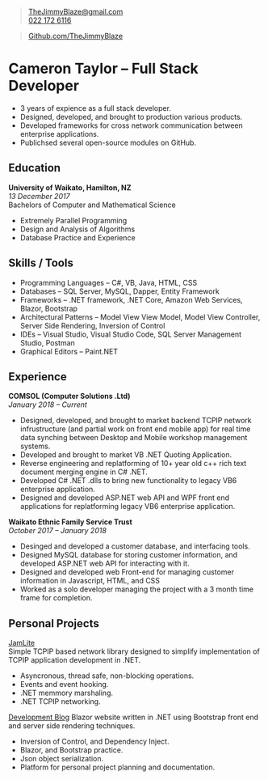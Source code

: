 > [TheJimmyBlaze@gmail.com](mailto:TheJimmyBlaze@gmail.com)  
[022 172 6116](tel:0221726116)  

> [Github.com/TheJimmyBlaze](https://github.com/TheJimmyBlaze)  

# Cameron Taylor &ndash; Full Stack Developer  
- 3 years of expience as a full stack developer.  
- Designed, developed, and brought to production various products.  
- Developed frameworks for cross network communication between enterprise applications.  
- Publichsed several open-source modules on GitHub.  

## Education
**University of Waikato, Hamilton, NZ**  
*13 December 2017*  
Bachelors of Computer and Mathematical Science  
- Extremely Parallel Programming  
- Design and Analysis of Algorithms  
- Database Practice and Experience  

## Skills / Tools
- Programming Languages &ndash; C#, VB, Java, HTML, CSS
- Databases &ndash; SQL Server, MySQL, Dapper, Entity Framework
- Frameworks &ndash; .NET framework, .NET Core, Amazon Web Services, Blazor, Bootstrap
- Architectural Patterns &ndash; Model View View Model, Model View Controller, Server Side Rendering, Inversion of Control
- IDEs &ndash; Visual Studio, Visual Studio Code, SQL Server Management Studio, Postman
- Graphical Editors &ndash; Paint.NET

## Experience  
**COMSOL (Computer Solutions .Ltd)**  
*January 2018 &ndash; Current*  
- Designed, developed, and brought to market backend TCPIP network infrustructure (and partial work on front end mobile app) for 
real time data synching between Desktop and Mobile workshop management systems.  
- Developed and brought to market VB .NET Quoting Application.
- Reverse engineering and replatforming of 10+ year old c++ rich text document merging engine in C# .NET.  
- Developed C# .NET .dlls to bring new functionality to legacy VB6 enterprise application.  
- Designed and developed ASP.NET web API and WPF front end applications for replatforming legacy VB6 enterprise application.  

**Waikato Ethnic Family Service Trust**  
*October 2017 &ndash; January 2018*  
- Desinged and developed a customer database, and interfacing tools.
- Designed MySQL database for storing customer information, and developed ASP.NET web API for interacting with it.
- Designed and developed web Front-end for managing customer information in Javascript, HTML, and CSS
- Worked as a solo developer managing the project with a 3 month time frame for completion.

## Personal Projects  
[JamLite](https://github.com/TheJimmyBlaze/JamLite)   
Simple TCPIP based network library designed to simplify implementation of TCPIP application development in .NET.  
- Asyncronous, thread safe, non-blocking operations.  
- Events and event hooking.  
- .NET memmory marshaling.  
- .NET TCPIP networking.  

[Development Blog](https://github.com/TheJimmyBlaze/DevBlog)
Blazor website written in .NET using Bootstrap front end and server side rendering techniques.
- Inversion of Control, and Dependency Inject.
- Blazor, and Bootstrap practice.
- Json object serialization.
- Platform for personal project planning and documentation.

